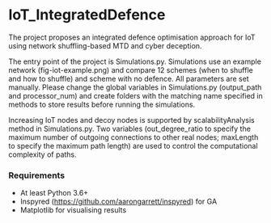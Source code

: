 # IoT_IntegratedDefence

The project proposes an integrated defence optimisation approach for IoT using network shuffling-based MTD and cyber deception.

The entry point of the project is Simulations.py. Simulations use an example network (fig-iot-example.png) and compare 12 schemes (when to shuffle and how to shuffle) and scheme with no defence. All parameters are set manually. Please change the global variables in Simulations.py (output_path and processor_num) and create folders with the matching name specified in methods to store results before running the simulations. 

Increasing IoT nodes and decoy nodes is supported by scalabilityAnalysis method in Simulations.py. Two variables (out_degree_ratio to specify the maximum number of outgoing connections to other real nodes; maxLength to specify the maximum path length) are used to control the computational complexity of paths.

### Requirements
* At least Python 3.6+
* Inspyred (https://github.com/aarongarrett/inspyred) for GA
* Matplotlib for visualising results
